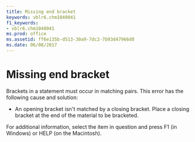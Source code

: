 ```yaml
---
title: Missing end bracket
keywords: vblr6.chm1040041
f1_keywords:
- vblr6.chm1040041
ms.prod: office
ms.assetid: ff6e135b-d513-30a9-7dc2-7b93d47966d0
ms.date: 06/08/2017
---
```



# Missing end bracket

Brackets in a statement must occur in matching pairs. This error has the following cause and solution:



- An opening bracket isn't matched by a closing bracket. Place a closing bracket at the end of the material to be bracketed.
    

For additional information, select the item in question and press F1 (in Windows) or HELP (on the Macintosh).

